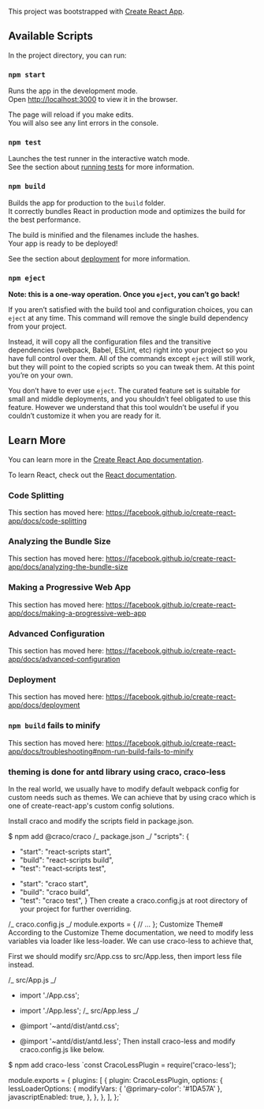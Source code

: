 This project was bootstrapped with [Create React App](https://github.com/facebook/create-react-app).

## Available Scripts

In the project directory, you can run:

### `npm start`

Runs the app in the development mode.<br />
Open [http://localhost:3000](http://localhost:3000) to view it in the browser.

The page will reload if you make edits.<br />
You will also see any lint errors in the console.

### `npm test`

Launches the test runner in the interactive watch mode.<br />
See the section about [running tests](https://facebook.github.io/create-react-app/docs/running-tests) for more information.

### `npm build`

Builds the app for production to the `build` folder.<br />
It correctly bundles React in production mode and optimizes the build for the best performance.

The build is minified and the filenames include the hashes.<br />
Your app is ready to be deployed!

See the section about [deployment](https://facebook.github.io/create-react-app/docs/deployment) for more information.

### `npm eject`

**Note: this is a one-way operation. Once you `eject`, you can’t go back!**

If you aren’t satisfied with the build tool and configuration choices, you can `eject` at any time. This command will remove the single build dependency from your project.

Instead, it will copy all the configuration files and the transitive dependencies (webpack, Babel, ESLint, etc) right into your project so you have full control over them. All of the commands except `eject` will still work, but they will point to the copied scripts so you can tweak them. At this point you’re on your own.

You don’t have to ever use `eject`. The curated feature set is suitable for small and middle deployments, and you shouldn’t feel obligated to use this feature. However we understand that this tool wouldn’t be useful if you couldn’t customize it when you are ready for it.

## Learn More

You can learn more in the [Create React App documentation](https://facebook.github.io/create-react-app/docs/getting-started).

To learn React, check out the [React documentation](https://reactjs.org/).

### Code Splitting

This section has moved here: https://facebook.github.io/create-react-app/docs/code-splitting

### Analyzing the Bundle Size

This section has moved here: https://facebook.github.io/create-react-app/docs/analyzing-the-bundle-size

### Making a Progressive Web App

This section has moved here: https://facebook.github.io/create-react-app/docs/making-a-progressive-web-app

### Advanced Configuration

This section has moved here: https://facebook.github.io/create-react-app/docs/advanced-configuration

### Deployment

This section has moved here: https://facebook.github.io/create-react-app/docs/deployment

### `npm build` fails to minify

This section has moved here: https://facebook.github.io/create-react-app/docs/troubleshooting#npm-run-build-fails-to-minify

### theming is done for antd library using craco, craco-less

In the real world, we usually have to modify default webpack config for custom needs such as themes. We can achieve that by using craco which is one of create-react-app's custom config solutions.

Install craco and modify the scripts field in package.json.

\$ npm add @craco/craco
/_ package.json _/
"scripts": {

- "start": "react-scripts start",
- "build": "react-scripts build",
- "test": "react-scripts test",

* "start": "craco start",
* "build": "craco build",
* "test": "craco test",
  }
  Then create a craco.config.js at root directory of your project for further overriding.

/_ craco.config.js _/
module.exports = {
// ...
};
Customize Theme#
According to the Customize Theme documentation, we need to modify less variables via loader like less-loader. We can use craco-less to achieve that,

First we should modify src/App.css to src/App.less, then import less file instead.

/_ src/App.js _/

- import './App.css';

* import './App.less';
  /_ src/App.less _/

- @import '~antd/dist/antd.css';

* @import '~antd/dist/antd.less';
  Then install craco-less and modify craco.config.js like below.

\$ npm add craco-less
`const CracoLessPlugin = require('craco-less');

module.exports = {
plugins: [
{
plugin: CracoLessPlugin,
options: {
lessLoaderOptions: {
modifyVars: { '@primary-color': '#1DA57A' },
javascriptEnabled: true,
},
},
},
],
};`
